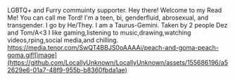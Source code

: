 LGBTQ+ and Furry commuinty supporter.
Hey there! Welcome to my Read Me!
You can call me Tord!
I'm a teen, bi, genderfluid, abrosexual, and transgender.
I go by He/They. I am a Taurus-Gemini.
Taken by 2 people Dez and Tom/A<3
I like gaming,listening to music,drawing,watching videos,rping,social media,and chilling.
https://media.tenor.com/SwQT4BBJS0oAAAAi/peach-and-goma-peach-goma.gif![image](https://github.com/LocallyUnknown/LocallyUnknown/assets/155686196/a52629e6-01a7-48f9-955b-b8360fbda1ae)
